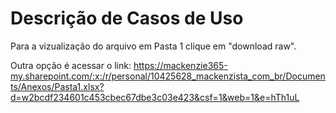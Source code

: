 # Descrição de Casos de Uso

Para a vizualização do arquivo em Pasta 1 clique em "download raw".

Outra opção é acessar o link: https://mackenzie365-my.sharepoint.com/:x:/r/personal/10425628_mackenzista_com_br/Documents/Anexos/Pasta1.xlsx?d=w2bcdf234601c453cbec67dbe3c03e423&csf=1&web=1&e=hTh1uL
